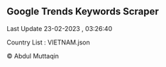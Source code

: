 

## Google Trends Keywords Scraper 
 
Last Update 23-02-2023 , 03:26:40

Country List :
VIETNAM.json



© Abdul Muttaqin 

